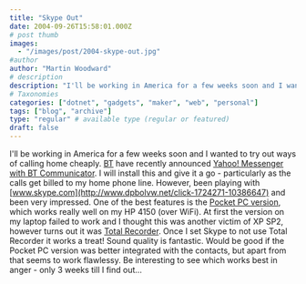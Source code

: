 ```yaml
---
title: "Skype Out"
date: 2004-09-26T15:58:01.000Z
# post thumb
images:
  - "/images/post/2004-skype-out.jpg"
#author
author: "Martin Woodward"
# description
description: "I'll be working in America for a few weeks soon and I wanted to try out ways of calling home cheaply."
# Taxonomies
categories: ["dotnet", "gadgets", "maker", "web", "personal"]
tags: ["blog", "archive"]
type: "regular" # available type (regular or featured)
draft: false
---
```

I'll be working in America for a few weeks soon and I wanted to try out ways of calling home cheaply.  [BT](http://www.bt.com) have recently announced [Yahoo! Messenger with BT Communicator](http://www.bt.com/btcommunicator).  I will install this and give it a go - particularly as the calls get billed to my home phone line.  However, been playing with [www.skype.com](http://www.dpbolvw.net/click-1724271-10386647) and been very impressed.  One of the best features is the [Pocket PC version](http://www.skype.com/products/skype/pocketpc/), which works really well on my HP 4150 (over WiFi).  At first the version on my laptop failed to work and I thought this was another victim of XP SP2, however turns out it was [Total Recorder](http://www.highcriteria.com/).  Once I set Skype to not use Total Recorder it works a treat!  Sound quality is fantastic.  Would be good if the Pocket PC version was better integrated with the contacts, but apart from that seems to work flawlessy.  Be interesting to see which works best in anger - only 3 weeks till I find out...